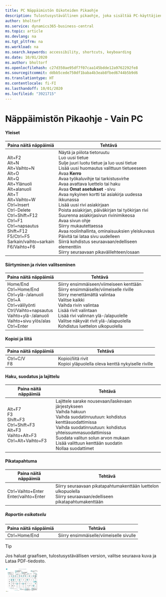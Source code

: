 ```yaml
---
title: PC Näppäimistön Oikoteiden Pikaohje
description: Tulostusystävällinen pikaohje, joka sisältää PC-käyttäjien suosituimmat oikotiet.
author: bholtorf
ms.service: dynamics365-business-central
ms.topic: article
ms.devlang: na
ms.tgt_pltfrm: na
ms.workload: na
ms.search.keywords: accessibility, shortcuts, keyboarding
ms.date: 10/01/2020
ms.author: bholtorf
ms.openlocfilehash: c27d350ae95df7f07caa145bdde12a9762292fe8
ms.sourcegitcommit: ddbb5cede750df1baba4b3eab8fbed6744b5b9d6
ms.translationtype: HT
ms.contentlocale: fi-FI
ms.lasthandoff: 10/01/2020
ms.locfileid: "3921715"
---
```

# <a name="keyboard-quick-reference---pc-only"></a>Näppäimistön Pikaohje - Vain PC

#### <a name="general"></a>Yleiset

|Paina näitä näppäimiä|Tehtävä|  
|-|-|
|Alt+F2<br />Alt+N<br />Alt+Vaihto+N<br />Alt+O<br />Alt+Q<br />Alt+Ylänuoli<br />Alt+alanuoli<br />Alt+T<br />Alt+Vaihto+W<br />Ctrl+Insert<br />Ctrl-Delete<br />Ctrl+Shift+F12<br />Ctrl+F1<br />Ctrl+napsautus<br />Shift+F12<br />F5/Ctrl+F5<br />Sarkain/vaihto+sarkain<br />F6/Vaihto+F6<br />|Näytä ja piilota tietoruutu<br />Luo uusi tietue<br />Sulje juuri luotu tietue ja luo uusi tietue<br />Lisää uusi huomautus valittuun tietueeseen<br />Avaa **Kerro**<br />Avaa työkaluvihje tai tarkistusvirhe<br />Avaa avattava luettelo tai haku<br />Avaa **Omat asetukset** -sivu<br />Avaa nykyinen kortti tai asiakirja uudessa ikkunassa<br />Lisää uusi rivi asiakirjaan<br />Poista asiakirjan, päiväkirjan tai työkirjan rivi<br />Suurenna asiakirjasivun rivinimikeosa<br />Avaa sivun ohje<br />Siirry mukautettaessa<br />Avaa roolinhallinta, ominaisuuksien yleiskuvaus<br />Päivitä tai lataa sivu uudelleen<br />Siirrä kohdistus seuraavaan/edelliseen elementtiin<br />Siirry seuraavaan pikavälilehteen/osaan|

#### <a name="navigate--select-rows"></a>Siirtyminen ja rivien valitseminen

|Paina näitä näppäimiä|Tehtävä|
|-|-|
|Home/End<br />Ctrl+Home/End <br />Ctrl+ylä-/alanuoli<br />Ctrl+A <br />Ctrl+välilyönti<br />Ctrl/Vaihto+napsautus<br />Vaihto+ylä-/alanuoli<br />Vaihto+sivu ylös/alas<br />Ctrl+Enter|Siirry ensimmäiseen/viimeiseen kenttään<br />Siirry ensimmäiselle/viimeiselle riville<br />Siirry menettämättä valintaa<br />Valitse kaikki<br />Vaihda rivin valintaa<br /> Lisää rivit valintaan<br />Lisää rivi valinnan ylä-/alapuolelle<br />Valitse näkyvät rivit ylä-/alapuolella <br />Kohdistus luettelon ulkopuolella|

#### <a name="copy--paste"></a>Kopioi ja liitä

|Paina näitä näppäimiä|Tehtävä|
|-|-|
|Ctrl+C/V<br />F8|Kopioi/liitä rivit<br />Kopioi yläpuolella oleva kenttä nykyiselle riville|

#### <a name="search-filter--sort"></a>Haku, suodatus ja lajittelu

|Paina näitä näppäimiä|Tehtävä|
|-|-|
|Alt+F7<br />F3<br />Shift+F3<br />Ctrl+Shift+F3<br />Alt+F3<br />Vaihto+Alt+F3<br />Ctrl+Alt+Vaihto+F3|Lajittele sarake nousevaan/laskevaan järjestykseen<br />Vaihda hakuun<br />Vaihda suodatinruutuun: kohdistus kenttäsuodattimissa<br />Vaihda suodatinruutuun: kohdistus yhteissummasuodattimissa<br />Suodata valitun solun arvon mukaan<br />Lisää valittuun kenttään suodatin<br />Nollaa suodattimet|

#### <a name="quick-entry"></a>Pikatapahtuma

|Paina näitä näppäimiä|Tehtävä|
|-|-|
|Ctrl+Vaihto+Enter<br />Enter/vaihto+Enter|Siirry seuraavaan pikatapahtumakenttään luettelon ulkopuolella<br />Siirry seuraavaan/edelliseen pikatapahtumakenttään|

##### <a name="report-preview"></a>Raportin esikatselu

|Paina näitä näppäimiä|Tehtävä|
|-|-|
|Ctrl+Home/End|Siirry ensimmäiselle/viimeiselle sivulle|

> [!TIP]
> Jos haluat graafisen, tulostusystävällisen version, valitse seuraava kuva ja Lataa PDF-tiedosto.
>
> [![PDF-tiedoston avaava kuvake](media/keyboard_shortcut_inline.png)](media/keyboard_shortcuts.pdf)
